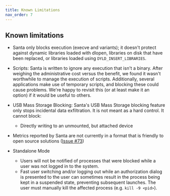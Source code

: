 ```yaml
---
title: Known Limitations
nav_order: 7
---
```


## Known limitations

*   Santa only blocks execution (execve and variants); it doesn't protect
    against dynamic libraries loaded with dlopen, libraries on disk that have
    been replaced, or libraries loaded using `DYLD_INSERT_LIBRARIES`.

*   Scripts: Santa is written to ignore any execution that isn't a binary. After
    weighing the administrative cost versus the benefit, we found it wasn't
    worthwhile to manage the execution of scripts. Additionally, several
    applications make use of temporary scripts, and blocking these could cause
    problems. We're happy to revisit this (or at least make it an option) if it
    would be useful to others.

*   USB Mass Storage Blocking: Santa's USB Mass Storage blocking feature only
    stops incidental data exfiltration. It is not meant as a hard control. It
    cannot block:

    *   Directly writing to an unmounted, but attached device

*   Metrics reported by Santa are not currently in a format that is friendly to
    open source solutions
    ([Issue #73](https://github.com/northpolesec/santa/issues/73))

*   Standalone Mode
    *   Users will not be notified of processes that were blocked while a user
        was not logged in to the system.
    *   Fast user switching and/or logging out while an authorization dialog is
        presented to the user can sometimes result in the process being kept in a
        suspended state, preventing subsequent launches. The user must manually
        kill the affected process (e.g. `kill -9 <pid>`).
